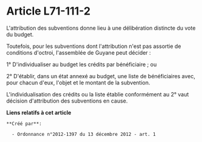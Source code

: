 # Article L71-111-2

L'attribution des subventions donne lieu à une délibération distincte du vote du budget. 

Toutefois, pour les subventions dont l'attribution n'est pas assortie de conditions d'octroi, l'assemblée de Guyane peut
décider : 

1° D'individualiser au budget les crédits par bénéficiaire ; ou 

2° D'établir, dans un état annexé au budget, une liste de bénéficiaires avec, pour chacun d'eux, l'objet et le montant de la
subvention. 

L'individualisation des crédits ou la liste établie conformément au 2° vaut décision d'attribution des subventions en cause.

**Liens relatifs à cet article**

	**Créé par**:

	  - Ordonnance n°2012-1397 du 13 décembre 2012 - art. 1
